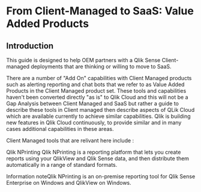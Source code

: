 # From Client-Managed to SaaS: **Value Added Products**

## Introduction
This guide is designed to help OEM partners with a Qlik Sense Client-managed deployments that are thinking or willing to move to SaaS.

There are a number of "Add On" capabilities with Client Managed products such as alerting reporting and chat bots that we refer to as Value Added Products in the Client  Managed product set. These tools and capabilities haven't been converted directly "as is" to Qlik Cloud and this will not be a Gap Analysis between Client Managed and SaaS but rather a guide to describe these tools in Client managed then describe aspects of QLik Cloud which are available currently to achieve similar capabilities. Qlik is building new features in Qlik Cloud continuously, to provide similar and in many cases additional capabilities in these areas.

Client Managed tools that are relivant here include :

Qlik NPrinting
Qlik NPrinting is a reporting platform that lets you create reports using your QlikView and Qlik Sense data, and then distribute them automatically in a range of standard formats.

Information noteQlik NPrinting is an on-premise reporting tool for Qlik Sense Enterprise on Windows and QlikView on Windows.


